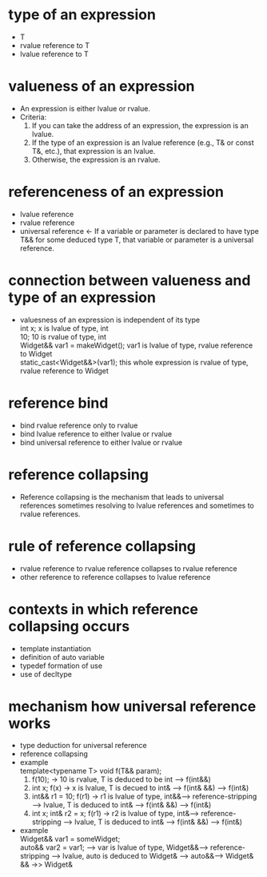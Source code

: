 # type of an expression
- T
- rvalue reference to T
- lvalue reference to T

# valueness of an expression
- An expression is either lvalue or rvalue.
- Criteria:<br>
  1. If you can take the address of an expression, the expression is an lvalue.
  2. If the type of an expression is an lvalue reference (e.g., T& or const T&, etc.), that expression is an lvalue. 
  3. Otherwise, the expression is an rvalue.

# referenceness of an expression
- lvalue reference
- rvalue reference
- universal reference <- If a variable or parameter is declared to have type T&& for some deduced type T, that variable or parameter is a universal reference.

# connection between valueness and type of an expression
- valuesness of an expression is independent of its type<br>
  int x; x is lvalue of type, int<br>
  10; 10 is rvalue of type, int<br>
  Widget&& var1 = makeWidget(); var1 is lvalue of type, rvalue reference to Widget<br>
  static_cast<Widget&&>(var1); this whole expression is rvalue of type, rvalue reference to Widget<br>

# reference bind
- bind rvalue reference only to rvalue
- bind lvalue reference to either lvalue or rvalue
- bind universal reference to either lvalue or rvalue


# reference collapsing
- Reference collapsing is the mechanism that leads to universal references sometimes resolving to lvalue references and sometimes to rvalue references. 

# rule of reference collapsing
- rvalue reference to rvalue reference collapses to rvalue reference
- other reference to reference collapses to lvalue reference

# contexts in which reference collapsing occurs
- template instantiation
- definition of auto variable
- typedef formation of use
- use of decltype

# mechanism how universal reference works
- type deduction for universal reference   
- reference collapsing
- example<br>
  template\<typename T> void f(T&& param);<br>
  1. f(10); -> 10 is rvalue, T is deduced to be int --> f(int&&) 
  2. int x; f(x) -> x is lvalue, T is decued to int& --> f(int& &&) --> f(int&)
  3. int&& r1 = 10; f(r1) -> r1 is lvalue of type, int&&--> reference-stripping --> lvalue, T is deduced to int& --> f(int& &&) --> f(int&)
  4. int x; int& r2 = x; f(r1) -> r2 is lvalue of type, int&--> reference-stripping --> lvalue, T is deduced to int& --> f(int& &&) --> f(int&)
- example<br>
  Widget&& var1 = someWidget;<br>
  auto&& var2 = var1; --> var is lvalue of type, Widget&&--> reference-stripping --> lvalue, auto is deduced to Widget& --> auto&&--> Widget& && ->> Widget&<br>